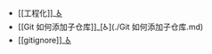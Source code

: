 - [[工程化]]_[♿](./工程化.md)
- [[Git 如何添加子仓库]]_[♿](./Git 如何添加子仓库.md)
- [[gitignore]]_[♿](./gitignore.md)
